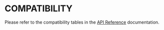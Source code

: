 # COMPATIBILITY

Please refer to the compatibility tables in the [API Reference](https://facebook.github.io/react-strict-dom/api/) documentation.
